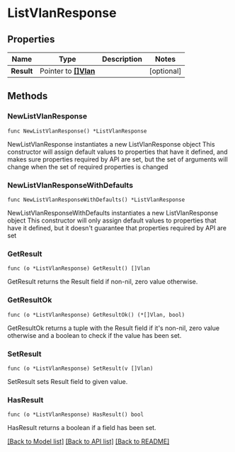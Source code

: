 # ListVlanResponse

## Properties

Name | Type | Description | Notes
------------ | ------------- | ------------- | -------------
**Result** | Pointer to [**[]Vlan**](Vlan.md) |  | [optional] 

## Methods

### NewListVlanResponse

`func NewListVlanResponse() *ListVlanResponse`

NewListVlanResponse instantiates a new ListVlanResponse object
This constructor will assign default values to properties that have it defined,
and makes sure properties required by API are set, but the set of arguments
will change when the set of required properties is changed

### NewListVlanResponseWithDefaults

`func NewListVlanResponseWithDefaults() *ListVlanResponse`

NewListVlanResponseWithDefaults instantiates a new ListVlanResponse object
This constructor will only assign default values to properties that have it defined,
but it doesn't guarantee that properties required by API are set

### GetResult

`func (o *ListVlanResponse) GetResult() []Vlan`

GetResult returns the Result field if non-nil, zero value otherwise.

### GetResultOk

`func (o *ListVlanResponse) GetResultOk() (*[]Vlan, bool)`

GetResultOk returns a tuple with the Result field if it's non-nil, zero value otherwise
and a boolean to check if the value has been set.

### SetResult

`func (o *ListVlanResponse) SetResult(v []Vlan)`

SetResult sets Result field to given value.

### HasResult

`func (o *ListVlanResponse) HasResult() bool`

HasResult returns a boolean if a field has been set.


[[Back to Model list]](../README.md#documentation-for-models) [[Back to API list]](../README.md#documentation-for-api-endpoints) [[Back to README]](../README.md)


